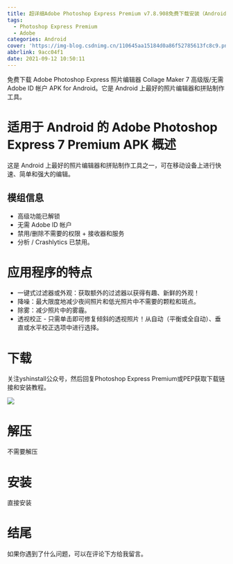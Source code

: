 ```yaml
---
title: 超详细Adobe Photoshop Express Premium v7.8.908免费下载安装（Android）
tags:
  - Photoshop Express Premium
  - Adobe
categories: Android
cover: 'https://img-blog.csdnimg.cn/110645aa15184d0a86f52785613fc8c9.png'
abbrlink: 9acc04f1
date: 2021-09-12 10:50:11
---
```


免费下载 Adob​​e Photoshop Express 照片编辑器 Collage Maker 7 高级版/无需 Adob​​e ID 帐户 APK for Android。它是 Android 上最好的照片编辑器和拼贴制作工具。

# 适用于 Android 的 Adob​​e Photoshop Express 7 Premium APK 概述
这是 Android 上最好的照片编辑器和拼贴制作工具之一，可在移动设备上进行快速、简单和强大的编辑。

## 模组信息
- 高级功能已解锁
- 无需 Adob​​e ID 帐户
- 禁用/删除不需要的权限 + 接收器和服务
- 分析 / Crashlytics 已禁用。

# 应用程序的特点
- 一键式过滤器或外观：获取额外的过滤器以获得有趣、新鲜的外观！
- 降噪：最大限度地减少夜间照片和低光照片中不需要的颗粒和斑点。
- 除雾：减少照片中的雾霾。
- 透视校正 - 只需单击即可修复倾斜的透视照片！从自动（平衡或全自动）、垂直或水平校正选项中进行选择。

# 下载
关注yshinstall公众号，然后回复Photoshop Express Premium或PEP获取下载链接和安装教程。

![](https://img-blog.csdnimg.cn/f824f9d6c4ca40549a3d02de1938c17c.jpg#pic_center)

# 解压
不需要解压

# 安装
直接安装

# 结尾
如果你遇到了什么问题，可以在评论下方给我留言。



